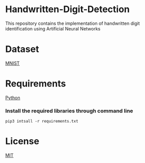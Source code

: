# Handwritten-Digit-Detection
This repository contains the implementation of handwritten digit identification using Artificial Neural Networks

# Dataset
[MNIST](http://yann.lecun.com/exdb/mnist/)


# Requirements
[Python](https://www.python.org/downloads/)

### Install the required libraries through command line

`pip3 intsall -r requirements.txt`


# License
[MIT](https://choosealicense.com/licenses/mit/#suggest-this-license)


